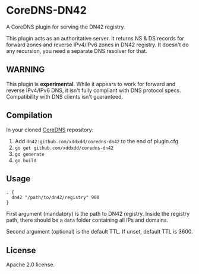 # CoreDNS-DN42

A CoreDNS plugin for serving the DN42 registry.

This plugin acts as an authoritative server. It returns NS & DS records for forward zones and reverse IPv4/IPv6 zones in DN42 registry. It doesn't do any recursion, you need a separate DNS resolver for that.

## WARNING

This plugin is **experimental**. While it appears to work for forward and reverse IPv4/IPv6 DNS, it isn't fully compliant with DNS protocol specs. Compatibility with DNS clients isn't guaranteed.

## Compilation

In your cloned [CoreDNS](https://github.com/coredns/coredns) repository:

1. Add `dn42:github.com/xddxdd/coredns-dn42` to the end of plugin.cfg
2. `go get github.com/xddxdd/coredns-dn42`
3. `go generate`
4. `go build`

## Usage

```
. {
  dn42 "/path/to/dn42/registry" 900
}
```

First argument (mandatory) is the path to DN42 registry. Inside the registry path, there should be a `data` folder containing all IPs and domains.

Second argument (optional) is the default TTL. If unset, default TTL is 3600.

## License

Apache 2.0 license.
